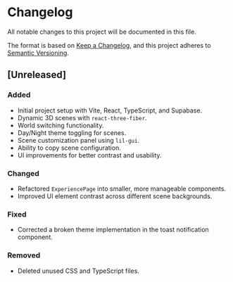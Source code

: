 
# Changelog

All notable changes to this project will be documented in this file.

The format is based on [Keep a Changelog](https://keepachangelog.com/en/1.0.0/),
and this project adheres to [Semantic Versioning](https://semver.org/spec/v2.0.0.html).

## [Unreleased]

### Added
- Initial project setup with Vite, React, TypeScript, and Supabase.
- Dynamic 3D scenes with `react-three-fiber`.
- World switching functionality.
- Day/Night theme toggling for scenes.
- Scene customization panel using `lil-gui`.
- Ability to copy scene configuration.
- UI improvements for better contrast and usability.

### Changed
- Refactored `ExperiencePage` into smaller, more manageable components.
- Improved UI element contrast across different scene backgrounds.

### Fixed
- Corrected a broken theme implementation in the toast notification component.

### Removed
- Deleted unused CSS and TypeScript files.
